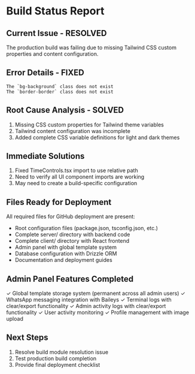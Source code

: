 # Build Status Report

## Current Issue - RESOLVED
The production build was failing due to missing Tailwind CSS custom properties and content configuration.

## Error Details - FIXED
```
The `bg-background` class does not exist
The `border-border` class does not exist
```

## Root Cause Analysis - SOLVED
1. Missing CSS custom properties for Tailwind theme variables
2. Tailwind content configuration was incomplete
3. Added complete CSS variable definitions for light and dark themes

## Immediate Solutions
1. Fixed TimeControls.tsx import to use relative path
2. Need to verify all UI component imports are working
3. May need to create a build-specific configuration

## Files Ready for Deployment
All required files for GitHub deployment are present:
- Root configuration files (package.json, tsconfig.json, etc.)
- Complete server/ directory with backend code
- Complete client/ directory with React frontend
- Admin panel with global template system
- Database configuration with Drizzle ORM
- Documentation and deployment guides

## Admin Panel Features Completed
✓ Global template storage system (permanent across all admin users)
✓ WhatsApp messaging integration with Baileys
✓ Terminal logs with clear/export functionality
✓ Admin activity logs with clear/export functionality
✓ User activity monitoring
✓ Profile management with image upload

## Next Steps
1. Resolve build module resolution issue
2. Test production build completion
3. Provide final deployment checklist